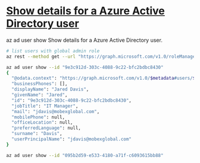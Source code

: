 # **[Show details for a Azure Active Directory user](https://learn.microsoft.com/en-us/cli/azure/ad/user?view=azure-cli-latest#az-ad-user-show)**

az ad user show
Show details for a Azure Active Directory user.

```bash
# list users with global admin role
az rest --method get --url "https://graph.microsoft.com/v1.0/roleManagement/directory/roleAssignments" --query "value[?contains(roleDefinitionId,'62e90394-69f5-4237-9190-012177145e10')].{id:id,PrincipalId:principalId,RoleDefinitionId:roleDefinitionId}"

az ad user show --id "9e3c912d-303c-4088-9c22-bfc2bdbc8430"
{
  "@odata.context": "https://graph.microsoft.com/v1.0/$metadata#users/$entity",
  "businessPhones": [],
  "displayName": "Jared Davis",
  "givenName": "Jared",
  "id": "9e3c912d-303c-4088-9c22-bfc2bdbc8430",
  "jobTitle": "IT Manager",
  "mail": "jdavis@mobexglobal.com",
  "mobilePhone": null,
  "officeLocation": null,
  "preferredLanguage": null,
  "surname": "Davis",
  "userPrincipalName": "jdavis@mobexglobal.com"
}

az ad user show --id "095b2d59-e533-4180-a71f-c6093615bb88"


```

